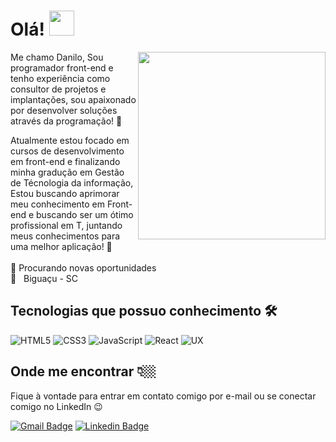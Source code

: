 # Olá! <img src="https://raw.githubusercontent.com/kaueMarques/kaueMarques/master/hi.gif" width="40px">

<img src="https://media.giphy.com/media/iIGT8Y1rOYhBpdHh1C/giphy.gif" width="300px" align="right">

Me chamo Danilo, Sou programador front-end e tenho experiência como consultor de projetos e implantações, sou apaixonado por desenvolver soluções através da programação! 💜
  
Atualmente estou focado em cursos de desenvolvimento em front-end e finalizando minha gradução em Gestão de Técnologia da informação, Estou buscando aprimorar meu conhecimento em Front-end e buscando ser um ótimo profissional em T, juntando meus conhecimentos para uma melhor aplicação! 🚀
<br><br>
🔎 Procurando novas oportunidades <br>
📍   Biguaçu - SC <br>

## Tecnologias que possuo conhecimento 🛠
  
![HTML5](https://img.shields.io/badge/HTML-F06529?style=for-the-badge&logo=HTML5&logoColor=white)
![CSS3](https://img.shields.io/badge/CSS-2D9CDB?style=for-the-badge&logo=CSS3&logoColor=white)
![JavaScript](https://img.shields.io/badge/JavaScript-F7DF1E?style=for-the-badge&logo=javascript&logoColor=black)
![React](https://img.shields.io/badge/React-32363E?style=for-the-badge&logo=react&logoColor=61DAFB)
![UX](https://img.shields.io/badge/-UX-orange?style=for-the-badge&Color=61DAFB)


## Onde me encontrar 👇🏼

Fique à vontade para entrar em contato comigo por e-mail ou se conectar comigo no LinkedIn 😉
  
[![Gmail Badge](https://img.shields.io/badge/-Gmail-EA4335?style=for-the-badge&logo=Gmail&logoColor=white&link=mailto:daniloborges.dev@gmail.com)](mailto:daniloborges.dev@gmail.com/)
[![Linkedin Badge](https://img.shields.io/badge/-LinkedIn-blue?style=for-the-badge&logo=Linkedin&logoColor=white&link=https://www.linkedin.com/in/odaniloborges/)](https://www.linkedin.com/in/odaniloborges/)

<!--
 IT's very ✨ _special_ ✨ repository because its `README.md` (this file) appears on your GitHub profile.

Here are some ideas to get you started:

- 🔭 I’m currently working on ...
- 🌱 I’m currently learning ...
- 👯 I’m looking to collaborate on ...
- 🤔 I’m looking for help with ...
- 💬 Ask me about ...
- 📫 How to reach me: ...
- 😄 Pronouns: ...
- ⚡ Fun fact: ...
-->
